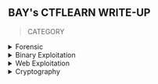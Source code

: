 ## BAY's CTFLEARN WRITE-UP

> CATEGORY

<details>

<summary> Forensic </summary>
<br>
 
|No.|Challenges|Flag|
|:-:|:--------:|:--:|
|1. |[07601](https://github.com/Bread-Yolk/ctflearnwu/blob/43d91c1f84980552c1ffee874e633c090f3c110e/Assets/Forensic/07601/README.md)|ABCTF{Du$t1nS_D0jo}|
|2. |[A CAPture of a flag](https://github.com/Bread-Yolk/ctflearnwu/blob/43d91c1f84980552c1ffee874e633c090f3c110e/Assets/Forensic/A%20CAPture%20of%20a%20Flag/README.md)|CTFlearn{AFlagInPCAP}|
|3. |[Binwalk](https://github.com/Bread-Yolk/ctflearnwu/blob/43d91c1f84980552c1ffee874e633c090f3c110e/Assets/Forensic/Binwalk/README.md)|ABCTF{b1nw4lk_is_us3ful}|
|4. |[Blank Page](https://github.com/Bread-Yolk/ctflearnwu/blob/43d91c1f84980552c1ffee874e633c090f3c110e/Assets/Forensic/Blank%20Page/README.md)|CTFlearn{If_y0u_r3/\d_thi5_you_pa553d}|
|5. |[Chalkboard](https://github.com/Bread-Yolk/ctflearnwu/blob/43d91c1f84980552c1ffee874e633c090f3c110e/Assets/Forensic/Chalkboard/README.md)|CTFlearn{I_Like_Math_2_5}|
|6. |[Exif](https://github.com/Bread-Yolk/ctflearnwu/blob/43d91c1f84980552c1ffee874e633c090f3c110e/Assets/Forensic/Exif/README.md)|CTFlearn{3l1t3_3x1f_4uth0r1ty_dud3br0}|
|7. |[Forensics 101](https://github.com/Bread-Yolk/ctflearnwu/blob/43d91c1f84980552c1ffee874e633c090f3c110e/Assets/Forensic/Forensics%20101/README.md)|CTFlearn{wow!_data_is_cool}|
|8. |[GandalfTheWise](https://github.com/Bread-Yolk/ctflearnwu/blob/43d91c1f84980552c1ffee874e633c090f3c110e/Assets/Forensic/GandalfTheWise/README.md)|CTFlearn{Gandalf.BilboBaggins}|
|9. |[Git Is Good](https://github.com/Bread-Yolk/ctflearnwu/blob/2d385b47049644639ccc8052715a092d225790b8/Assets/Forensic/Git%20Is%20Good/README.md)|CTFlearn{protect_your_git}|
|10. |[I'm a dump](https://github.com/Bread-Yolk/ctflearnwu/blob/2d385b47049644639ccc8052715a092d225790b8/Assets/Forensic/I'm%20a%20dump/README.md)|CTFlearn{fl4ggyfl4g}|
|11. |[Milk's Best Friend](https://github.com/Bread-Yolk/ctflearnwu/blob/2d385b47049644639ccc8052715a092d225790b8/Assets/Forensic/Milk's%20Best%20Friend/README.md)|CTFlearn{eat_more_oreos}|
|12. |[Minions](https://github.com/Bread-Yolk/ctflearnwu/blob/2d385b47049644639ccc8052715a092d225790b8/Assets/Forensic/Minions/README.md)|CTFlearn{M1NI0NS_ARE_C00L}|
|13. |[PDF by fdpumyp](https://github.com/Bread-Yolk/ctflearnwu/blob/2d385b47049644639ccc8052715a092d225790b8/Assets/Forensic/PDF%20by%20fdpumyp/README.md)|CTFlearn{)_1l0w3y0Um00my123}|
|14. |[Pho Is Tasty!](https://github.com/Bread-Yolk/ctflearnwu/blob/2d385b47049644639ccc8052715a092d225790b8/Assets/Forensic/Pho%20Is%20Tasty!/README.md)|CTFlearn{I_Love_Pho!!!}|
|15. |[PikesPeak](https://github.com/Bread-Yolk/ctflearnwu/blob/2d385b47049644639ccc8052715a092d225790b8/Assets/Forensic/PikesPeak/README.md)|CTFlearn{Gandalf}|
|16. |[Rubber Duck](https://github.com/Bread-Yolk/ctflearnwu/blob/2d385b47049644639ccc8052715a092d225790b8/Assets/Forensic/Rubber%20Duck/README.md)|CTFlearn{ILoveJakarta}|
|17. |[Simple Steganography](https://github.com/Bread-Yolk/ctflearnwu/blob/2d385b47049644639ccc8052715a092d225790b8/Assets/Forensic/Simple%20Steganography/README.md)|CTFlearn{this_is_fun}|
|18. |[Snowboard](https://github.com/Bread-Yolk/ctflearnwu/blob/2d385b47049644639ccc8052715a092d225790b8/Assets/Forensic/Snowboard/README.md)|CTFlearn{SkiBanff}|
|19. |[Taking LS](https://github.com/Bread-Yolk/ctflearnwu/blob/2d385b47049644639ccc8052715a092d225790b8/Assets/Forensic/Taking%20LS/README.md)|ABCTF{T3Rm1n4l_is_C00l}|
|20. |[Tux!](https://github.com/Bread-Yolk/ctflearnwu/blob/2d385b47049644639ccc8052715a092d225790b8/Assets/Forensic/Tux!/README.md)|CTFlearn{Linux_Is_Awesome}|
|21. |[Up For A Little Challenge?](https://github.com/Bread-Yolk/ctflearnwu/blob/2d385b47049644639ccc8052715a092d225790b8/Assets/Forensic/Up%20For%20A%20Little%20Challenge%3F/README.md)|CTFlearn{hack_complete}|
|22. |[WOW.... So Meta](https://github.com/Bread-Yolk/ctflearnwu/blob/2d385b47049644639ccc8052715a092d225790b8/Assets/Forensic/WOW....%20So%20Meta/README.md)|CTFlearn{EEe_x_I_FFf}|
|23. |[abandoned place](https://github.com/Bread-Yolk/ctflearnwu/blob/2d385b47049644639ccc8052715a092d225790b8/Assets/Forensic/abandoned%20place/README.md)|CTFlearn{urban_exploration}|
|24. |[Digital Camouflage](https://github.com/Bread-Yolk/ctflearnwu/blob/d2d648b8a6243c55fc59ed15417df72f3562b081/Assets/Forensic/Digital%20Camouflage/README.md)|PApdsjRTae|
|25. |[The adventures of Boris Ivanov. Part 1.](https://github.com/Bread-Yolk/ctflearnwu/blob/9eef190f7e4961f0e2b567b1daf174ecc3b3d3d1/Assets/Forensic/The%20adventures%20of%20Boris%20Ivanov.%20Part%201./README.md)|flag{d0nt_m3s5_w1th_th3_KGB}|
|26. |[Exclusive Santa](https://github.com/Bread-Yolk/ctflearnwu/blob/8815f54fd7ad470fa7931d6f9c3bcd5433757d28/Assets/Forensic/Exclusive%20Santa/README.md)|CTFlearn{Santa_1s_C0ming}|
|27. |[Naughty Cat](https://github.com/Bread-Yolk/ctflearnwu/blob/6adc9ab23d2761205678b1ef7b1c8b0215498ea2/Assets/Forensic/Naughty%20Cat/README.md)|f0r3n51cs_ma5t3r|
|28. |[MountainMan](https://github.com/Bread-Yolk/ctflearnwu/blob/2c2269e8261495d9ec423dae294c6abf259ce257/Assets/Forensic/MountainMan/README.md)|CTFlearn{Ubuntu_r0ck5}|
|29. |[Smiling ASCII](https://github.com/Bread-Yolk/ctflearnwu/blob/beb04f6179d46cf292c88ab7c2b6f60accf7bb85/Assets/Forensic/Smiling%20ASCII/README.md)|CTFlearn{ascii_pixel_flag}|

</details>


<details>
 
<summary> Binary Exploitation </summary>
<br>
 
|No.|Challenges|Flag|
|:-:|:--------:|:--:|
|1. |[Lazy Game Challenge](https://github.com/Bread-Yolk/ctflearnwu/blob/cbf0400d11f5041a55ec0ee1e079ff08946ee1e4/Assets/Binex/Lazy%20Game%20Challenge/README.md)|CTFlearn{d9029a08c55b936cbc9a30_i_wish_real_betting_games_were_like_this!}|
|2. |[RIP my bof](https://github.com/Bread-Yolk/ctflearnwu/blob/cbf0400d11f5041a55ec0ee1e079ff08946ee1e4/Assets/Binex/RIP%20my%20bof/README.md)|CTFlearn{c0ntr0ling_r1p_1s_n0t_t00_h4rd_abjkdlfa}|
|3. |[Simple bof](https://github.com/Bread-Yolk/ctflearnwu/blob/cbf0400d11f5041a55ec0ee1e079ff08946ee1e4/Assets/Binex/Simple%20bof/README.md)|CTFlearn{buffer_0verflows_4re_c00l!}|
|4. |[Favorite Color](https://github.com/Bread-Yolk/ctflearnwu/blob/17ddeb119979e04e2e5ff4a138f6734128a04d93/Assets/Binex/Favorite%20Color/README.md)|CTFlearn{c0lor_0f_0verf1ow}|
|5. |[Accumulator](https://github.com/Bread-Yolk/ctflearnwu/blob/3d4756d645213c5d407684a38ac1e46be92ce457/Assets/Binex/Accumulator/README.md)|CTFlearn{n3x7_7yp3_0f_0v3rf0w}|

</details>


<details>
<summary> Web Exploitation </summary>
<br>

 |No.|Challenges|Flag|
 |:-:|:--------:|:--:|
 |1. |[My Blog](https://github.com/Bread-Yolk/ctflearnwu/blob/fd49b5f2bbbaf834b46b5186b6892025c3cf8b24/Assets/Web/My%20Blog/README.md)|CTFlearn{n7f_l0c4l_570r463_15n7_53cur3_570r463}|
 |2. |[Gobustme 👻](https://github.com/Bread-Yolk/ctflearnwu/blob/cff31efe837f9c3d09dc3b3bd943cdd067381df9/Assets/Web/Gobustme%20%F0%9F%91%BB/README.md)|CTFlearn{gh0sbu5t3rs_4ever}|
 |3. |[POST Practice](https://github.com/Bread-Yolk/ctflearnwu/blob/6d960c5042bb599f14c425c23c9932e4158126cd/Assets/Web/POST%20Practice/README.md)|flag{p0st_d4t4_4ll_d4y}|
 |4. |[Don't Bump Your Head(er)](https://github.com/Bread-Yolk/ctflearnwu/blob/422a174f55654658ee5f49e50d8a50896a1d6b37/Assets/Web/Don't%20Bump%20Your%20Head(er)/README.md)|flag{did_this_m3ss_with_y0ur_h34d}|
 
 </details>

<details>
<summary> Cryptography </summary>
<br>

 |No.|Challenges|Flag|
 |:-:|:--------:|:--:|
 |1. |[Character Encoding](https://github.com/Bread-Yolk/ctflearnwu/blob/f09c11a1c457c6db8d8f4e160e3ebe4f5545a6ae/Assets/Crypto/Character%20Encoding/README.md)|ABCTF{45C11_15_U53FUL}|
 |2. |[Base 2 2 the 6](https://github.com/Bread-Yolk/ctflearnwu/blob/af3cd35634602cd31e644fdfbf4193fd7e708ffe/Assets/Crypto/Base%202%202%20the%206/README.md)|CTF{FlaggyWaggyRaggy}|
 |3. |[Morse Code](https://github.com/Bread-Yolk/ctflearnwu/blob/2e85394f15dacec48224da20c85af63ecda3daea/Assets/Crypto/Morse%20Code/README.md)|FLAGSAMUELMORSEISCOOLBYTHEWAYILIKECHEES|
 |4. |[Reverse Polarity](https://github.com/Bread-Yolk/ctflearnwu/blob/db3788c11b86ec954eb7e010c62e4bc8f9def4f1/Assets/Crypto/Reverse%20Polarity/README.md)|CTF{Bit_Flippin}|
 |5. |[Hextroadinary](https://github.com/Bread-Yolk/ctflearnwu/blob/63f145342aa19e5b1183c7ae105a1fbed08f1eb3/Assets/Crypto/Hextroadinary/README.md)|0xc0ded|
 |6. |[Vigenere Cipher](https://github.com/Bread-Yolk/ctflearnwu/blob/96ed6fc4c29c59bbcebbc806234224658125e577/Assets/Crypto/Vigenere%20Cipher/README.md)|flag{CiphersAreAwesome}|
 |7. |[BruXOR](https://github.com/Bread-Yolk/ctflearnwu/blob/18cf224104a4575b326a0eab3a4b86ffa5bfb1d6/Assets/Crypto/BruXOR/README.md)|flag{y0u_Have_bruteforce_XOR}|
 |8. |[HyperStream Test #2](https://github.com/Bread-Yolk/ctflearnwu/blob/775291cff16163e5844f5ae5213f2a7dfc92f6bc/Assets/Crypto/HyperStream%20Test%20%232/README.md)|ILOUEBACONDONTYOU|
 |9. |[Modern Gaius Julius Caesar](https://github.com/Bread-Yolk/ctflearnwu/blob/fb2e88763fbb997f480cf1783ca39d31dc6f26d8/Assets/Crypto/Modern%20Gaius%20Julius%20Caesar/README.md)|CTFlearn{Cyb3r_Cae54r}|
 |10. |[Suspecious message](https://github.com/Bread-Yolk/ctflearnwu/blob/1a5a776b356f8711e72bdb4490aac5cde4d8c995/Assets/Crypto/Suspecious%20message/README.md)|CTFLEARN{PL4YF41R_1S_C00L_C1PHERRRR}|
 |11. |[Tone dialing](https://github.com/Bread-Yolk/ctflearnwu/blob/583179905b8561854f985c0c9c379a050ea4a06f/Assets/Crypto/Tone%20dialing/README.md)|CTFlean{CRYPTOGRAPHY}|
 |12. |[Substitution Cipher](https://github.com/Bread-Yolk/ctflearnwu/blob/ca9890d2a0a60d666c15e01c0c550fb68f8aaa71/Assets/Crypto/Substitution%20Cipher/README.md)|IFONLYMODERNCRYPTOWASLIKETHIS|
 |13. |[RSA Noob](https://github.com/Bread-Yolk/ctflearnwu/blob/95b6f669a14ed81eab3608bd850f2c13b22133ce/Assets/Crypto/RSA%20Noob/README.md)|abctf{b3tter_up_y0ur_e}|
 </details>

